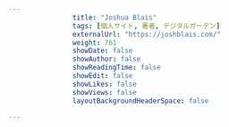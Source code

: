 ---
                title: "Joshua Blais"
                tags: [個人サイト, 著者, デジタルガーデン]
                externalUrl: "https://joshblais.com/"
                weight: 761
                showDate: false
                showAuthor: false
                showReadingTime: false
                showEdit: false
                showLikes: false
                showViews: false
                layoutBackgroundHeaderSpace: false
                ---

